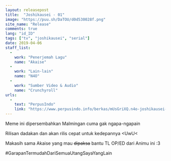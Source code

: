 ```yaml
---
layout: releasepost
title:  "Joshikausei - 01"
image: "https://puu.sh/DaTOU/d0d530028f.png"
site_name: "Release"
comments: true
lang: "id_ID"
tags: ["tv", "joshikausei", "serial"]
date: 2019-04-06
staff_list:
  - 
    work: "Penerjemah Lagu"
    name: "Akaise"
  - 
    work: "Lain-lain"
    name: "N4O"
  - 
    work: "Sumber Video & Audio"
    name: "Crunchyroll"
urls:
  - 
    text: "PerpusIndo"
    link: "https://www.perpusindo.info/berkas/mUsGriXQ.n4o-joshikausei-01-b0565479-mkv"
---
```

Meme ini dipersembahkan Malmingan cuma gak ngapa-ngapain

Rilisan dadakan dan akan rilis cepat untuk kedepannya <UwU<

Makasih sama Akaise yang mau ~~dipaksa~~ bantu TL OP/ED dari Animu ini :3

#GarapanTermudahDariSemuaUtangSayaYangLain